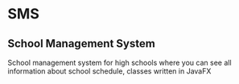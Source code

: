 # SMS
## School Management System
School management system for high schools where you can see all information about school schedule, classes written in JavaFX
